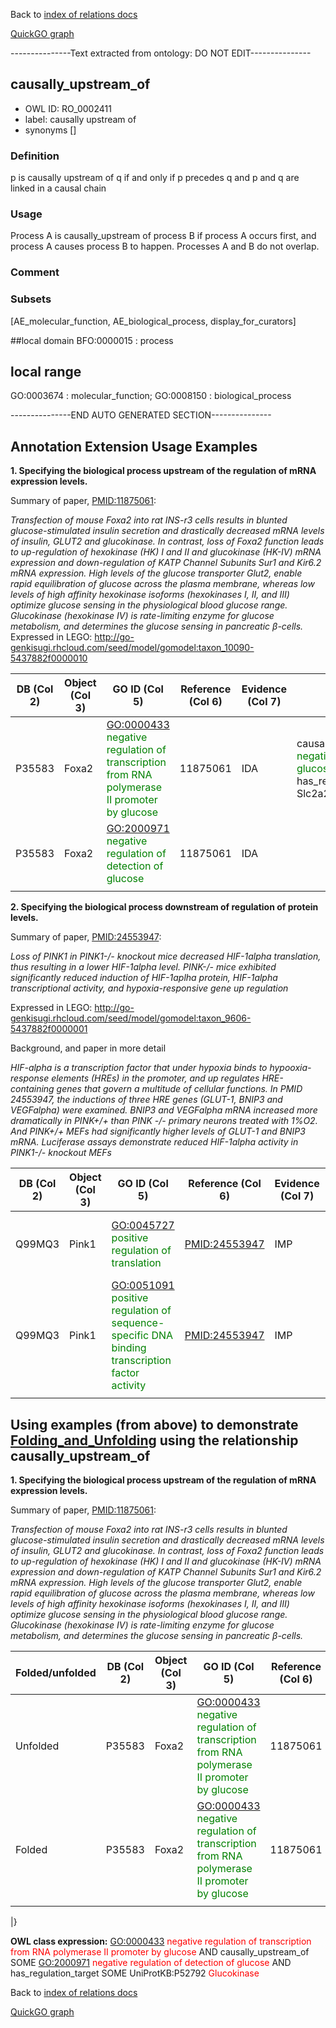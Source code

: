 Back to [index of relations docs](https://github.com/geneontology/annotation_extensions/tree/master/doc)

[QuickGO graph](http://www.ebi.ac.uk/QuickGO/AnnotationExtensionRelations.html)

---------------Text extracted from ontology: DO NOT EDIT---------------

## causally_upstream_of
* OWL ID: RO_0002411
* label: causally upstream of
* synonyms
[]

### Definition
p is causally upstream of q if and only if p precedes q and p and q are linked in a causal chain

### Usage
Process A is causally_upstream of process B if process A occurs first, and process A causes process B to happen. Processes A and B do not overlap.

### Comment


### Subsets
[AE_molecular_function, AE_biological_process, display_for_curators]

##local domain
BFO:0000015 : process

## local range
GO:0003674 : molecular_function; GO:0008150 : biological_process

---------------END AUTO GENERATED SECTION---------------

Annotation Extension Usage Examples
-----------------------------------

**1. Specifying the biological process upstream of the regulation of mRNA expression levels.**

Summary of paper, [<PMID:11875061>](http://www.ncbi.nlm.nih.gov/pubmed/11875061):

*Transfection of mouse Foxa2 into rat INS-r3 cells results in blunted glucose-stimulated insulin secretion and drastically decreased mRNA levels of insulin, GLUT2 and glucokinase. In contrast, loss of Foxa2 function leads to up-regulation of hexokinase (HK) I and II and glucokinase (HK-IV) mRNA expression and down-regulation of KATP Channel Subunits Sur1 and Kir6.2 mRNA expression. High levels of the glucose transporter Glut2, enable rapid equilibration of glucose across the plasma membrane, whereas low levels of high affinity hexokinase isoforms (hexokinases I, II, and III) optimize glucose sensing in the physiological blood glucose range. Glucokinase (hexokinase IV) is rate-limiting enzyme for glucose metabolism, and determines the glucose sensing in pancreatic β-cells.* Expressed in LEGO: <http://go-genkisugi.rhcloud.com/seed/model/gomodel:taxon_10090-5437882f0000010>

| DB (Col 2) | Object (Col 3) | GO ID (Col 5)                                                                                                                  | Reference (Col 6) | Evidence (Col 7) | Extension (Col 16)                                                                                                                                                                                                                                                                                                                                                                                                      |
|------------|----------------|--------------------------------------------------------------------------------------------------------------------------------|-------------------|------------------|-------------------------------------------------------------------------------------------------------------------------------------------------------------------------------------------------------------------------------------------------------------------------------------------------------------------------------------------------------------------------------------------------------------------------|
| P35583     | Foxa2          | <GO:0000433> <span style="color:green"> negative regulation of transcription from RNA polymerase II promoter by glucose</span> | 11875061          | IDA              | causally\_upstream\_of <GO:2000971> <span style="color:green"> negative regulation of detection of glucose</span> has\_regulation\_target(UniProtKB:P14246 Slc2a2) <span style="color:green">Glut2</span>| causally\_upstream\_of <GO:2000971> <span style="color:green"> negative regulation of detection of glucose</span> has\_regulation\_target(UniProtKB:P52792 GCK) <span style="color:green">Glucokinase</span> |
| P35583     | Foxa2          | <GO:2000971> <span style="color:green"> negative regulation of detection of glucose</span>                                     | 11875061          | IDA              |                                                                                                                                                                                                                                                                                                                                                                                                                         |
||

**2. Specifying the biological process downstream of regulation of protein levels.**

Summary of paper, [<PMID:24553947>](http://www.ncbi.nlm.nih.gov/pubmed/24553947):

*Loss of PINK1 in PINK1-/- knockout mice decreased HIF-1alpha translation, thus resulting in a lower HIF-1alpha level. PINK-/- mice exhibited significantly reduced induction of HIF-1aplha protein, HIF-1alpha transcriptional activity, and hypoxia-responsive gene up regulation*

Expressed in LEGO: <http://go-genkisugi.rhcloud.com/seed/model/gomodel:taxon_9606-5437882f0000001>

Background, and paper in more detail

*HIF-alpha is a transcription factor that under hypoxia binds to hypooxia-response elements (HREs) in the promoter, and up regulates HRE-containing genes that govern a multitude of cellular functions. In PMID 24553947, the inductions of three HRE genes (GLUT-1, BNIP3 and VEGFalpha) were examined. BNIP3 and VEGFalpha mRNA increased more dramatically in PINK+/+ than PINK -/- primary neurons treated with 1%O2. And PINK+/+ MEFs had significantly higher levels of GLUT-1 and BNIP3 mRNA. Luciferase assays demonstrate reduced HIF-1alpha activity in PINK1-/- knockout MEFs*

| DB (Col 2) | Object (Col 3) | GO ID (Col 5)                                                                                                                    | Reference (Col 6) | Evidence (Col 7) | Extension (Col 16)                                                                                                                                                                                                                                 |
|------------|----------------|----------------------------------------------------------------------------------------------------------------------------------|-------------------|------------------|----------------------------------------------------------------------------------------------------------------------------------------------------------------------------------------------------------------------------------------------------|
| Q99MQ3     | Pink1          | <GO:0045727> <span style="color:green">positive regulation of translation</span>                                                 | <PMID:24553947>   | IMP              | causally\_upstream\_of <GO:0051091> <span style="color:green">positive regulation of sequence-specific DNA binding transcription factor activity</span> has\_regulation\_target(UniProtKB:Q61221 Hif1a) <span style="color:green">HIF1alpha</span> |
| Q99MQ3     | Pink1          | <GO:0051091> <span style="color:green">positive regulation of sequence-specific DNA binding transcription factor activity</span> | <PMID:24553947>   | IMP              | has\_regulation\_target(UniProtKB:Q61221 Hif1a)                                                                                                                                                                                                    |
||

Using examples (from above) to demonstrate [Folding\_and\_Unfolding](Folding_and_Unfolding "wikilink") using the relationship causally\_upstream\_of
----------------------------------------------------------------------------------------------------------------------------------------------------

 **1. Specifying the biological process upstream of the regulation of mRNA expression levels.**

Summary of paper, [<PMID:11875061>](http://www.ncbi.nlm.nih.gov/pubmed/11875061):

*Transfection of mouse Foxa2 into rat INS-r3 cells results in blunted glucose-stimulated insulin secretion and drastically decreased mRNA levels of insulin, GLUT2 and glucokinase. In contrast, loss of Foxa2 function leads to up-regulation of hexokinase (HK) I and II and glucokinase (HK-IV) mRNA expression and down-regulation of KATP Channel Subunits Sur1 and Kir6.2 mRNA expression. High levels of the glucose transporter Glut2, enable rapid equilibration of glucose across the plasma membrane, whereas low levels of high affinity hexokinase isoforms (hexokinases I, II, and III) optimize glucose sensing in the physiological blood glucose range. Glucokinase (hexokinase IV) is rate-limiting enzyme for glucose metabolism, and determines the glucose sensing in pancreatic β-cells.*

| Folded/unfolded | DB (Col 2) | Object (Col 3) | GO ID (Col 5)                                                                                                                  | Reference (Col 6) | Evidence (Col 7) | Extension (Col 16)                                                                                                                                                                                                                                                                                                                                                                                                      |
|-----------------|------------|----------------|--------------------------------------------------------------------------------------------------------------------------------|-------------------|------------------|-------------------------------------------------------------------------------------------------------------------------------------------------------------------------------------------------------------------------------------------------------------------------------------------------------------------------------------------------------------------------------------------------------------------------|
| Unfolded        | P35583     | Foxa2          | <GO:0000433> <span style="color:green"> negative regulation of transcription from RNA polymerase II promoter by glucose</span> | 11875061          | IDA              | causally\_upstream\_of <GO:2000971> <span style="color:green"> negative regulation of detection of glucose</span> has\_regulation\_target(UniProtKB:P14246 Slc2a2) <span style="color:green">Glut2</span>| causally\_upstream\_of <GO:2000971> <span style="color:green"> negative regulation of detection of glucose</span> has\_regulation\_target(UniProtKB:P52792 GCK) <span style="color:green">Glucokinase</span> |
| Folded          | P35583     | Foxa2          | <GO:0000433> <span style="color:green"> negative regulation of transcription from RNA polymerase II promoter by glucose</span> | 11875061          | IDA              | <span style="color:red">No new GO term created</span>                                                                                                                                                                                                                                                                                                                                                                   |
||

|}

**OWL class expression:** <GO:0000433> <span style="color:red">negative regulation of transcription from RNA polymerase II promoter by glucose</span> AND causally\_upstream\_of SOME <GO:2000971> <span style="color:red">negative regulation of detection of glucose</span> AND has\_regulation\_target SOME UniProtKB:P52792 <span style="color:red">Glucokinase</span>


Back to [index of relations docs](https://github.com/geneontology/annotation_extensions/tree/master/doc)

[QuickGO graph](http://www.ebi.ac.uk/QuickGO/AnnotationExtensionRelations.html)

